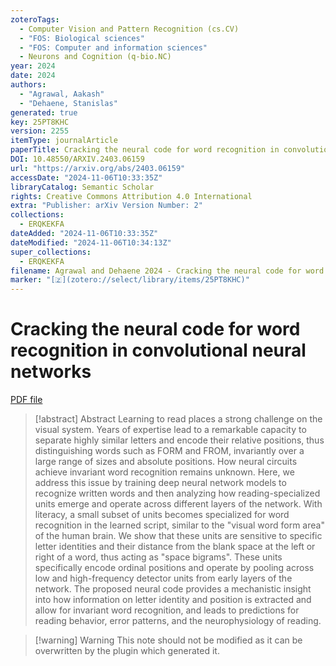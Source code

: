```yaml
---
zoteroTags:
  - Computer Vision and Pattern Recognition (cs.CV)
  - "FOS: Biological sciences"
  - "FOS: Computer and information sciences"
  - Neurons and Cognition (q-bio.NC)
year: 2024
date: 2024
authors:
  - "Agrawal, Aakash"
  - "Dehaene, Stanislas"
generated: true
key: 25PT8KHC
version: 2255
itemType: journalArticle
paperTitle: Cracking the neural code for word recognition in convolutional neural networks
DOI: 10.48550/ARXIV.2403.06159
url: "https://arxiv.org/abs/2403.06159"
accessDate: "2024-11-06T10:33:35Z"
libraryCatalog: Semantic Scholar
rights: Creative Commons Attribution 4.0 International
extra: "Publisher: arXiv Version Number: 2"
collections:
  - ERQKEKFA
dateAdded: "2024-11-06T10:33:35Z"
dateModified: "2024-11-06T10:34:13Z"
super_collections:
  - ERQKEKFA
filename: Agrawal and Dehaene 2024 - Cracking the neural code for word recognition in convolutional neural networks.pdf
marker: "[🇿](zotero://select/library/items/25PT8KHC)"
---
```

# Cracking the neural code for word recognition in convolutional neural networks

[PDF file](/Papers/PDFs/Agrawal%20and%20Dehaene%202024%20-%20Cracking%20the%20neural%20code%20for%20word%20recognition%20in%20convolutional%20neural%20networks.pdf)

> [!abstract] Abstract
> Learning to read places a strong challenge on the visual system. Years of expertise lead to a remarkable capacity to separate highly similar letters and encode their relative positions, thus distinguishing words such as FORM and FROM, invariantly over a large range of sizes and absolute positions. How neural circuits achieve invariant word recognition remains unknown. Here, we address this issue by training deep neural network models to recognize written words and then analyzing how reading-specialized units emerge and operate across different layers of the network. With literacy, a small subset of units becomes specialized for word recognition in the learned script, similar to the "visual word form area" of the human brain. We show that these units are sensitive to specific letter identities and their distance from the blank space at the left or right of a word, thus acting as "space bigrams". These units specifically encode ordinal positions and operate by pooling across low and high-frequency detector units from early layers of the network. The proposed neural code provides a mechanistic insight into how information on letter identity and position is extracted and allow for invariant word recognition, and leads to predictions for reading behavior, error patterns, and the neurophysiology of reading.

>[!warning] Warning
> This note should not be modified as it can be overwritten by the plugin which generated it.

